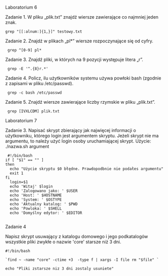 Laboratorium 6

Zadanie 1. W pliku „plik.txt” znajdź wiersze zawierające co najmniej jeden znak.

```
grep "[[:alnum:]{1,}]" testowy.txt
```


Zadanie 2. Znajdź w plikach „pl*” wiersze rozpoczynające się od cyfry.

```
 grep ^[0-9] pl*
```

Zadanie 3. Znajdź pliki, w których na 9 pozycji występuje litera „r”.

```
 grep -E '^.{8}r.*'
```

Zadanie 4. Policz, ilu użytkowników systemu używa powłoki bash (zgodnie z zapisami w pliku /etc/passwd).

```
 grep -c bash /etc/passwd
```

Zadanie 5. Znajdź wiersze zawierające liczby rzymskie w pliku „plik.txt”.

```
 grep [IVXLCDM] plik.txt
```





Laboratorium 7

Zadanie 3. Napisać skrypt zbierający jak najwięcej informacji o użytkowniku, którego login jest argumentem skryptu. Jeżeli skrypt nie ma argumentu, to należy użyć login osoby uruchamiającej skrypt. Użycie: ./nazwa.sh argument

```
 #!/bin/bash
if [ "$1" == "" ]
then
  echo "Użycie skryptu $0 błędne. Prawdopodbnie nie podałes argumentu"
  exit 1
fi
  login=$1
  echo 'Witaj' $login
  echo 'Zalogowano jako: ' $USER
  echo 'Host: ' $HOSTNAME
  echo 'System: ' $OSTYPE
  echo 'Aktualny katalog: ' $PWD
  echo 'Powloka: ' $SHELL
  echo 'Domyślny edytor: ' $EDITOR
  
```  

Zadanie 4

Napisz skrypt usuwający z katalogu domowego i jego podkatalogów wszystkie pliki zwykłe o nazwie 'core' starsze niż 3 dni.

```
#!/bin/bash

`find ~ -name "core" -ctime +3  -type f | xargs -I file rm "$file" `

echo "Pliki zstarsze niz 3 dni zostaly usuniete"
```
